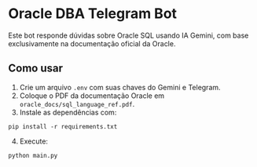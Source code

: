# Oracle DBA Telegram Bot

Este bot responde dúvidas sobre Oracle SQL usando IA Gemini, com base exclusivamente na documentação oficial da Oracle.

## Como usar

1. Crie um arquivo `.env` com suas chaves do Gemini e Telegram.
2. Coloque o PDF da documentação Oracle em `oracle_docs/sql_language_ref.pdf`.
3. Instale as dependências com:

```
pip install -r requirements.txt
```

4. Execute:

```
python main.py
```
